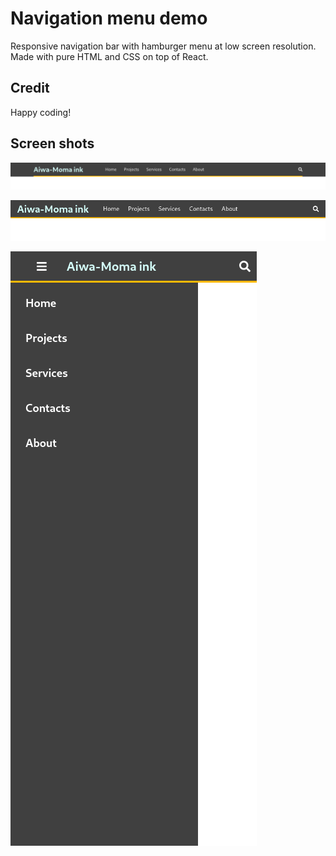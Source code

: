 # Navigation menu demo

Responsive navigation bar with hamburger menu at low screen resolution. Made with pure HTML and CSS on top of React.

## Credit
Happy coding!

## Screen shots

![desktop screen](./screenshots/desktop-screen-1300px.png)

![tablet screen](./screenshots/tablet-screen-900px.png)

![tablet screen](./screenshots/mobile-screen-400px.png)
